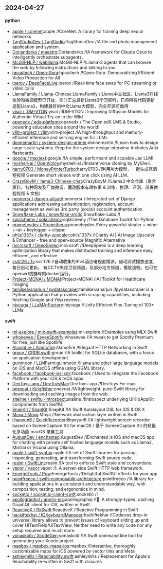## 2024-04-27

#### python
* [apple / corenet](https://github.com/apple/corenet):apple /!CoreNet: A library for training deep neural networks
* [TagStudioDev / TagStudio](https://github.com/TagStudioDev/TagStudio):TagStudioDev /!A file and photo management application and system.
* [Doriandarko / maestro](https://github.com/Doriandarko/maestro):Doriandarko /!A framework for Claude Opus to intelligently orchestrate subagents.
* [McGill-NLP / webllama](https://github.com/McGill-NLP/webllama):McGill-NLP /!Llama-3 agents that can browse the web by following instructions and talking to you
* [hpcaitech / Open-Sora](https://github.com/hpcaitech/Open-Sora):hpcaitech /!Open-Sora: Democratizing Efficient Video Production for All
* [iperov / DeepFaceLive](https://github.com/iperov/DeepFaceLive):iperov /!Real-time face swap for PC streaming or video calls
* [LlamaFamily / Llama-Chinese](https://github.com/LlamaFamily/Llama-Chinese):LlamaFamily /!Llama中文社区，Llama3在线体验和微调模型已开放，实时汇总最新Llama3学习资料，已将所有代码更新适配Llama3，构建最好的中文Llama大模型，完全开源可商用
* [yisol / IDM-VTON](https://github.com/yisol/IDM-VTON):yisol /!IDM-VTON : Improving Diffusion Models for Authentic Virtual Try-on in the Wild
* [openedx / edx-platform](https://github.com/openedx/edx-platform):openedx /!The Open edX LMS & Studio, powering education sites around the world!
* [vllm-project / vllm](https://github.com/vllm-project/vllm):vllm-project /!A high-throughput and memory-efficient inference and serving engine for LLMs
* [donnemartin / system-design-primer](https://github.com/donnemartin/system-design-primer):donnemartin /!Learn how to design large-scale systems. Prep for the system design interview. Includes Anki flashcards.
* [google / maxtext](https://github.com/google/maxtext):google /!A simple, performant and scalable Jax LLM!
* [myshell-ai / OpenVoice](https://github.com/myshell-ai/OpenVoice):myshell-ai /!Instant voice cloning by MyShell.
* [harry0703 / MoneyPrinterTurbo](https://github.com/harry0703/MoneyPrinterTurbo):harry0703 /!利用AI大模型，一键生成高清短视频 Generate short videos with one click using AI LLM.
* [CrazyBoyM / llama3-Chinese-chat](https://github.com/CrazyBoyM/llama3-Chinese-chat):CrazyBoyM /!Llama3 中文仓库（聚合资料，各种网友及厂商微调、魔改版本有趣权重 & 训练、推理、评测、部署教程视频 & 文档）
* [pennersr / django-allauth](https://github.com/pennersr/django-allauth):pennersr /!Integrated set of Django applications addressing authentication, registration, account management as well as 3rd party (social) account authentication.
* [Snowflake-Labs / snowflake-arctic](https://github.com/Snowflake-Labs/snowflake-arctic):Snowflake-Labs /!
* [sqlalchemy / sqlalchemy](https://github.com/sqlalchemy/sqlalchemy):sqlalchemy /!The Database Toolkit for Python
* [prometeydev / Prometheus](https://github.com/prometeydev/Prometheus):prometeydev /!Very powerful stealer + miner + rat + keylogger + clipper
* [philz1337x / clarity-upscaler](https://github.com/philz1337x/clarity-upscaler):philz1337x /!Clarity AI | AI Image Upscaler & Enhancer - free and open-source Magnific Alternative
* [microsoft / DeepSpeed](https://github.com/microsoft/DeepSpeed):microsoft /!DeepSpeed is a deep learning optimization library that makes distributed training and inference easy, efficient, and effective.
* [ssili126 / tv](https://github.com/ssili126/tv):ssili126 /!自动收集的IPv4酒店电视直播源，自动测试播放速度，每日自动更新。 有CCTV央视卫视频道，及部分地方频道，播放流畅。也可在openwrt或群辉的docker运行。
* [Project-MONAI / MONAI](https://github.com/Project-MONAI/MONAI):Project-MONAI /!AI Toolkit for Healthcare Imaging
* [tamilselvanarjun / pydatascraper](https://github.com/tamilselvanarjun/pydatascraper):tamilselvanarjun /!pydatascraper is a Python application that provides web scraping capabilities, including fetching Google and Yelp reviews.
* [hiyouga / LLaMA-Factory](https://github.com/hiyouga/LLaMA-Factory):hiyouga /!Unify Efficient Fine-Tuning of 100+ LLMs

#### swift
* [ml-explore / mlx-swift-examples](https://github.com/ml-explore/mlx-swift-examples):ml-explore /!Examples using MLX Swift
* [whoeevee / EeveeSpotify](https://github.com/whoeevee/EeveeSpotify):whoeevee /!A tweak to get Spotify Premium for free, just like Spotilife
* [Alamofire / Alamofire](https://github.com/Alamofire/Alamofire):Alamofire /!Elegant HTTP Networking in Swift
* [groue / GRDB.swift](https://github.com/groue/GRDB.swift):groue /!A toolkit for SQLite databases, with a focus on application development
* [guinmoon / LLMFarm](https://github.com/guinmoon/LLMFarm):guinmoon /!llama and other large language models on iOS and MacOS offline using GGML library.
* [facebook / facebook-ios-sdk](https://github.com/facebook/facebook-ios-sdk):facebook /!Used to integrate the Facebook Platform with your iOS & tvOS apps.
* [DevToys-app / DevToysMac](https://github.com/DevToys-app/DevToysMac):DevToys-app /!DevToys For mac
* [onevcat / Kingfisher](https://github.com/onevcat/Kingfisher):onevcat /!A lightweight, pure-Swift library for downloading and caching images from the web.
* [siteline / swiftui-introspect](https://github.com/siteline/swiftui-introspect):siteline /!Introspect underlying UIKit/AppKit components from SwiftUI
* [SnapKit / SnapKit](https://github.com/SnapKit/SnapKit):SnapKit /!A Swift Autolayout DSL for iOS & OS X
* [Moya / Moya](https://github.com/Moya/Moya):Moya /!Network abstraction layer written in Swift.
* [lihaoyun6 / QuickRecorder](https://github.com/lihaoyun6/QuickRecorder):lihaoyun6 /!A lightweight screen recorder based on ScreenCapture Kit for macOS / 基于 ScreenCapture Kit 的轻量化多功能 macOS 录屏工具
* [AugustDev / enchanted](https://github.com/AugustDev/enchanted):AugustDev /!Enchanted is iOS and macOS app for chatting with private self hosted language models such as Llama2, Mistral or Vicuna using Ollama.
* [apple / swift-syntax](https://github.com/apple/swift-syntax):apple /!A set of Swift libraries for parsing, inspecting, generating, and transforming Swift source code.
* [realm / SwiftLint](https://github.com/realm/SwiftLint):realm /!A tool to enforce Swift style and conventions.
* [vapor / vapor](https://github.com/vapor/vapor):vapor /!💧 A server-side Swift HTTP web framework.
* [EmergeTools / Pow](https://github.com/EmergeTools/Pow):EmergeTools /!Delightful SwiftUI effects for your app
* [pointfreeco / swift-composable-architecture](https://github.com/pointfreeco/swift-composable-architecture):pointfreeco /!A library for building applications in a consistent and understandable way, with composition, testing, and ergonomics in mind.
* [socketio / socket.io-client-swift](https://github.com/socketio/socket.io-client-swift):socketio /!
* [apollographql / apollo-ios](https://github.com/apollographql/apollo-ios):apollographql /!📱  A strongly-typed, caching GraphQL client for iOS, written in Swift.
* [ReactiveX / RxSwift](https://github.com/ReactiveX/RxSwift):ReactiveX /!Reactive Programming in Swift
* [hackiftekhar / IQKeyboardManager](https://github.com/hackiftekhar/IQKeyboardManager):hackiftekhar /!Codeless drop-in universal library allows to prevent issues of keyboard sliding up and cover UITextField/UITextView. Neither need to write any code nor any setup required and much more.
* [yonaskolb / XcodeGen](https://github.com/yonaskolb/XcodeGen):yonaskolb /!A Swift command line tool for generating your Xcode project
* [mapbox / mapbox-maps-ios](https://github.com/mapbox/mapbox-maps-ios):mapbox /!Interactive, thoroughly customizable maps for iOS powered by vector tiles and Metal
* [ashleymills / Reachability.swift](https://github.com/ashleymills/Reachability.swift):ashleymills /!Replacement for Apple's Reachability re-written in Swift with closures
